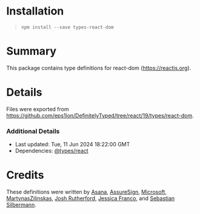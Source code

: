 # Installation
> `npm install --save types-react-dom`

# Summary
This package contains type definitions for react-dom (https://reactjs.org).

# Details
Files were exported from https://github.com/eps1lon/DefinitelyTyped/tree/react/19/types/react-dom.

### Additional Details
 * Last updated: Tue, 11 Jun 2024 18:22:00 GMT
 * Dependencies: [@types/react](https://npmjs.com/package/@types/react)

# Credits
These definitions were written by [Asana](https://asana.com), [AssureSign](http://www.assuresign.com), [Microsoft](https://microsoft.com), [MartynasZilinskas](https://github.com/MartynasZilinskas), [Josh Rutherford](https://github.com/theruther4d), [Jessica Franco](https://github.com/Jessidhia), and [Sebastian Silbermann](https://github.com/eps1lon).
